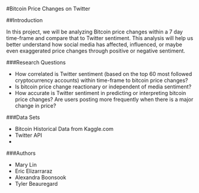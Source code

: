 #Bitcoin Price Changes on Twitter

##Introduction

In this project, we will be analyzing Bitcoin price changes within a 7 day time-frame and compare that to Twitter sentiment.
This analysis will help us better understand how social media has affected, influenced, or maybe even exaggerated price changes through positive or negative sentiment. 

###Research Questions

* How correlated is Twitter sentiment (based on the top 60 most followed cryptocurrency accounts) within time-frame to bitcoin price changes? 
* Is bitcoin price change reactionary or independent of media sentiment?
* How accurate is Twitter sentiment in predicting or interpreting bitcoin price changes?
Are users posting more frequently when there is a major change in price? 

###Data Sets
* Bitcoin Historical Data from Kaggle.com
* Twitter API
* 

###Authors
* Mary Lin
* Eric Elizarraraz
* Alexandra Boonsook
* Tyler Beauregard

